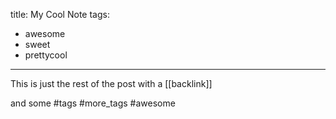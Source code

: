 title: My Cool Note
tags:
- awesome
- sweet
- prettycool
---

This is just the rest of the post with a [[backlink]]

and some #tags #more_tags #awesome
